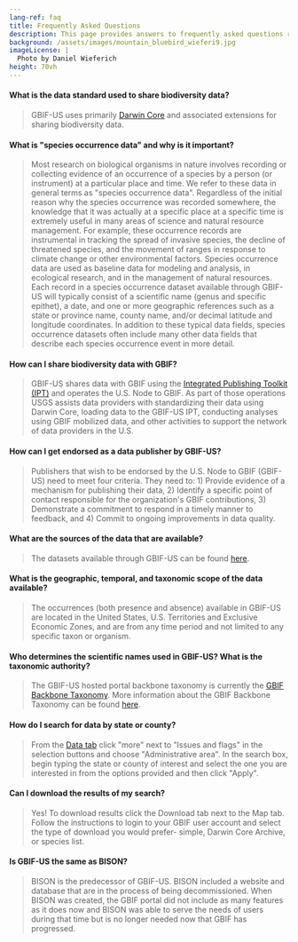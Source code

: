 ```yaml
---
lang-ref: faq
title: Frequently Asked Questions
description: This page provides answers to frequently asked questions related to GBIF-US.
background: /assets/images/mountain_bluebird_wieferi9.jpg
imageLicense: |
  Photo by Daniel Wieferich
height: 70vh
---
```


#### What is the data standard used to share biodiversity data? 

> GBIF-US uses primarily [Darwin Core](https://dwc.tdwg.org/) and associated extensions for sharing biodiversity data. 

#### What is "species occurrence data" and why is it important? 

> Most research on biological organisms in nature involves recording or collecting evidence of an occurrence of a species by a person (or instrument) at a particular place and time. We refer to these data in general terms as "species occurrence data". Regardless of the initial reason why the species occurrence was recorded somewhere, the knowledge that it was actually at a specific place at a specific time is extremely useful in many areas of science and natural resource management. For example, these occurrence records are instrumental in tracking the spread of invasive species, the decline of threatened species, and the movement of ranges in response to climate change or other environmental factors. Species occurrence data are used as baseline data for modeling and analysis, in ecological research, and in the management of natural resources. Each record in a species occurrence dataset available through GBIF-US will typically consist of a scientific name (genus and specific epithet), a date, and one or more geographic references such as a state or province name, county name, and/or decimal latitude and longitude coordinates. In addition to these typical data fields, species occurrence datasets often include many other data fields that describe each species occurrence event in more detail. 

#### How can I share biodiversity data with GBIF? 

> GBIF-US shares data with GBIF using the [Integrated Publishing Toolkit (IPT)](https://bison.usgs.gov/ipt/) and operates the U.S. Node to GBIF. As part of those operations USGS assists data providers with standardizing their data using Darwin Core, loading data to the GBIF-US IPT,  conducting analyses using GBIF mobilized data, and other activities to support the network of data providers in the U.S. 

#### How can I get endorsed as a data publisher by GBIF-US? 

> Publishers that wish to be endorsed by the U.S. Node to GBIF (GBIF-US) need to meet four criteria. They need to: 1) Provide evidence of a mechanism for publishing their data, 2) Identify a specific point of contact responsible for the organization's GBIF contributions, 3) Demonstrate a commitment to respond in a timely manner to feedback, and 4) Commit to ongoing improvements in data quality. 

#### What are the sources of the data that are available? 

> The datasets available through GBIF-US can be found [here](https://www.gbif.us/data?view=DATASETS). 

#### What is the geographic, temporal, and taxonomic scope of the data available? 

> The occurrences (both presence and absence) available in GBIF-US are located in the United States, U.S. Territories and Exclusive Economic Zones, and are from any time period and not limited to any specific taxon or organism.  

#### Who determines the scientific names used in GBIF-US? What is the taxonomic authority? 

> The GBIF-US hosted portal backbone taxonomy is currently the [GBIF Backbone Taxonomy](https://www.gbif.org/dataset/d7dddbf4-2cf0-4f39-9b2a-bb099caae36c). More information about the GBIF Backbone Taxonomy can be found [here](https://data-blog.gbif.org/post/gbif-backbone-taxonomy/). 

#### How do I search for data by state or county? 

> From the [Data tab](https://www.gbif.us/data) click "more" next to "Issues and flags" in the selection buttons and choose "Administrative area". In the search box, begin typing the state or county of interest and select the one you are interested in from the options provided and then click "Apply". 

#### Can I download the results of my search? 

> Yes! To download results click the Download tab next to the Map tab. Follow the instructions to login to your GBIF user account and select the type of download you would prefer- simple, Darwin Core Archive, or species list. 

#### Is GBIF-US the same as BISON? 

> BISON is the predecessor of GBIF-US. BISON included a website and database that are in the process of being decommissioned. When BISON was created, the GBIF portal did not include as many features as it does now and BISON was able to serve the needs of users during that time but is no longer needed now that GBIF has progressed. 
